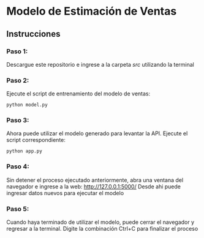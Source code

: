 # Modelo de Estimación de Ventas

## Instrucciones

### Paso 1: 
Descargue este repositorio e ingrese a la carpeta *src* utilizando la terminal

### Paso 2: 
Ejecute el script de entrenamiento del modelo de ventas:

```
python model.py
```

### Paso 3: 
Ahora puede utilizar el modelo generado para levantar la API. Ejecute el script correspondiente:

```
python app.py
```

### Paso 4: 
Sin detener el proceso ejecutado anteriormente, abra una ventana del navegador e ingrese a la web: http://127.0.0.1:5000/ Desde ahi puede ingresar datos nuevos para ejecutar el modelo

### Paso 5: 
Cuando haya terminado de utilizar el modelo, puede cerrar el navegador y regresar a la terminal. Digite la combinación Ctrl+C para finalizar el proceso


